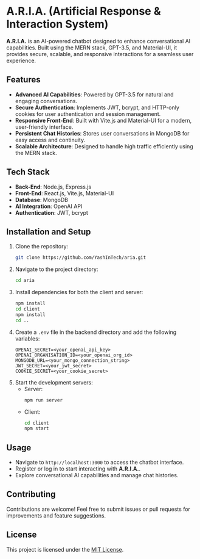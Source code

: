 # A.R.I.A. (Artificial Response & Interaction System)

**A.R.I.A.** is an AI-powered chatbot designed to enhance conversational AI capabilities. Built using the MERN stack, GPT-3.5, and Material-UI, it provides secure, scalable, and responsive interactions for a seamless user experience.

## Features

- **Advanced AI Capabilities**: Powered by GPT-3.5 for natural and engaging conversations.
- **Secure Authentication**: Implements JWT, bcrypt, and HTTP-only cookies for user authentication and session management.
- **Responsive Front-End**: Built with Vite.js and Material-UI for a modern, user-friendly interface.
- **Persistent Chat Histories**: Stores user conversations in MongoDB for easy access and continuity.
- **Scalable Architecture**: Designed to handle high traffic efficiently using the MERN stack.

## Tech Stack

- **Back-End**: Node.js, Express.js
- **Front-End**: React.js, Vite.js, Material-UI
- **Database**: MongoDB
- **AI Integration**: OpenAI API
- **Authentication**: JWT, bcrypt

## Installation and Setup

1. Clone the repository:
   ```bash
   git clone https://github.com/YashInTech/aria.git
   ```
2. Navigate to the project directory:
   ```bash
   cd aria
   ```
3. Install dependencies for both the client and server:
   ```bash
   npm install
   cd client
   npm install
   cd ..
   ```
4. Create a `.env` file in the backend directory and add the following variables:
   ```env
   OPENAI_SECRET=<your_openai_api_key>
   OPENAI_ORGANISATION_ID=<your_openai_org_id>
   MONGODB_URL=<your_mongo_connection_string>
   JWT_SECRET=<your_jwt_secret>
   COOKIE_SECRET=<your_cookie_secret>
   ```
5. Start the development servers:
   - Server:
     ```bash
     npm run server
     ```
   - Client:
     ```bash
     cd client
     npm start
     ```

## Usage

- Navigate to `http://localhost:3000` to access the chatbot interface.
- Register or log in to start interacting with **A.R.I.A.**.
- Explore conversational AI capabilities and manage chat histories.

## Contributing

Contributions are welcome! Feel free to submit issues or pull requests for improvements and feature suggestions.

## License

This project is licensed under the [MIT License](LICENSE).
